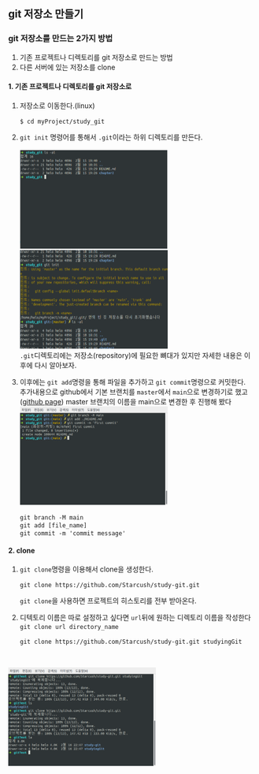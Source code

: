 ## git 저장소 만들기

### git 저장소를 만드는 2가지 방법

1. 기존 프로젝트나 디렉토리를 git 저장소로 만드는 방법
2. 다른 서버에 있는 저장소를 clone

#### 1. 기존 프로젝트나 디렉토리를 git 저장소로

1. 저장소로 이동한다.(linux)<br>

   ```
   $ cd myProject/study_git
   ```

2. `git init` 명령어를 통해서 `.git`이라는 하위 디렉토리를 만든다.<br><br>
   <img src="assets/git_init_before.png" width="300px" height="200px">&nbsp;
   <img src="assets/git_init_after.png" width="300px" height="200px">
   <br>
   `.git`디렉토리에는 저장소(repository)에 필요한 뼈대가 있지만 자세한 내용은 이후에 다시 알아보자.

3. 이후에는 `git add`명령을 통해 파일을 추가하고 `git commit`명령으로 커밋한다. <br>
   추가내용으로 github에서 기본 브랜치를 `master`에서 `main`으로 변경하기로 했고([github page](https://github.com/github/renaming)) master 브랜치의 이름을 main으로 변경한 후 진행해 봤다<br>
   <img src="assets/git_add.png" width="300px" height="200px">

   ```
   git branch -M main
   git add [file_name]
   git commit -m 'commit message'
   ```

#### 2. clone

1. `git clone`명령을 이용해서 clone을 생성한다.
   ```
   git clone https://github.com/Starcush/study-git.git
   ```
   `git clone`을 사용하면 프로젝트의 히스토리를 전부 받아온다.
2. 디텍토리 이름은 따로 설정하고 싶다면 `url`뒤에 원하는 디렉토리 이름을 작성한다<br>
   `git clone url directory_name`

   ```
   git clone https://github.com/Starcush/study-git.git studyingGit
   ```

   <br>

<img src="assets/git_clone.png" width="300px" height="200px">
